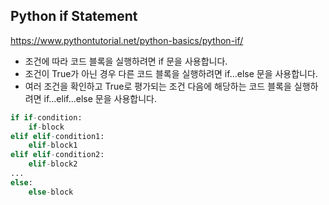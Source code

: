 ## Python if Statement

https://www.pythontutorial.net/python-basics/python-if/

- 조건에 따라 코드 블록을 실행하려면 if  문을 사용합니다.
- 조건이 True가 아닌 경우 다른 코드 블록을 실행하려면 if...else  문을 사용합니다.
- 여러 조건을 확인하고 True로 평가되는 조건 다음에 해당하는 코드 블록을 실행하려면 if...elif...else  문을 사용합니다.

```python
if if-condition:
    if-block
elif elif-condition1:
    elif-block1
elif elif-condition2:
    elif-block2
...
else:
    else-block
```